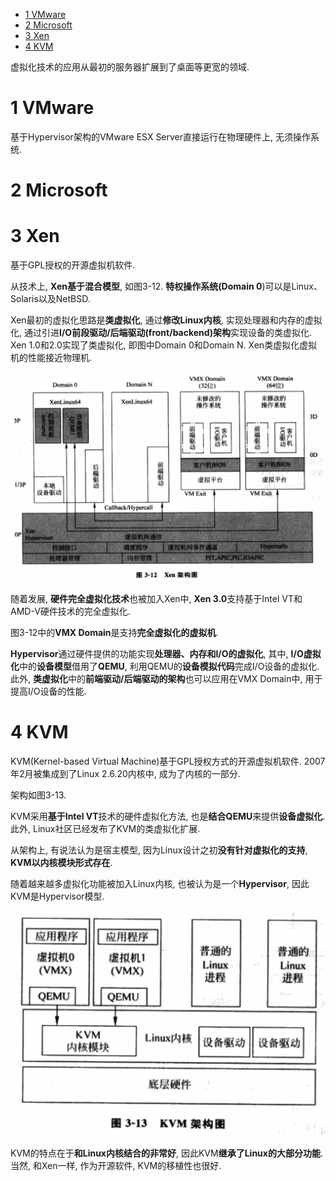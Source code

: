 
<!-- @import "[TOC]" {cmd="toc" depthFrom=1 depthTo=6 orderedList=false} -->

<!-- code_chunk_output -->

* [1 VMware](#1-vmware)
* [2 Microsoft](#2-microsoft)
* [3 Xen](#3-xen)
* [4 KVM](#4-kvm)

<!-- /code_chunk_output -->

虚拟化技术的应用从最初的服务器扩展到了桌面等更宽的领域.

# 1 VMware

基于Hypervisor架构的VMware ESX Server直接运行在物理硬件上, 无须操作系统. 

# 2 Microsoft

# 3 Xen

基于GPL授权的开源虚拟机软件.

从技术上, **Xen基于混合模型**, 如图3\-12. **特权操作系统(Domain 0**)可以是Linux、Solaris以及NetBSD. 

Xen最初的虚拟化思路是**类虚拟化**, 通过**修改Linux内核**, 实现处理器和内存的虚拟化, 通过引进**I/O前段驱动/后端驱动(front/backend)架构**实现设备的类虚拟化. Xen 1.0和2.0实现了类虚拟化, 即图中Domain 0和Domain N. Xen类虚拟化虚拟机的性能接近物理机.

![config](./images/13.png)

随着发展, **硬件完全虚拟化技术**也被加入Xen中, **Xen 3.0**支持基于Intel VT和AMD\-V硬件技术的完全虚拟化. 

图3\-12中的**VMX Domain**是支持**完全虚拟化的虚拟机**. 

**Hypervisor**通过硬件提供的功能实现**处理器、内存和I/O的虚拟化**, 其中, **I/O虚拟化**中的**设备模型**借用了**QEMU**, 利用QEMU的**设备模拟代码**完成I/O设备的虚拟化. 此外, **类虚拟化**中的**前端驱动/后端驱动的架构**也可以应用在VMX Domain中, 用于提高I/O设备的性能.

# 4 KVM

KVM(Kernel\-based Virtual Machine)基于GPL授权方式的开源虚拟机软件. 2007年2月被集成到了Linux 2.6.20内核中, 成为了内核的一部分.

架构如图3\-13. 

KVM采用**基于Intel VT**技术的硬件虚拟化方法, 也是**结合QEMU**来提供**设备虚拟化**. 此外, Linux社区已经发布了KVM的类虚拟化扩展. 

从架构上, 有说法认为是宿主模型, 因为Linux设计之初**没有针对虚拟化的支持**, **KVM以内核模块形式存在**. 

随着越来越多虚拟化功能被加入Linux内核, 也被认为是一个**Hypervisor**, 因此KVM是Hypervisor模型.

![config](./images/14.png)

KVM的特点在于**和Linux内核结合的非常好**, 因此KVM**继承了Linux的大部分功能**. 当然, 和Xen一样, 作为开源软件, KVM的移植性也很好.